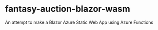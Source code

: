 # fantasy-auction-blazor-wasm
An attempt to make a Blazor Azure Static Web App using Azure Functions
